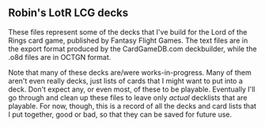 ## Robin's LotR LCG decks

These files represent some of the decks that I've build for the Lord of the
Rings card game, published by Fantasy Flight Games. The text files are in the
export format produced by the CardGameDB.com deckbuilder, while the .o8d files
are in OCTGN format.

Note that many of these decks are/were works-in-progress. Many of them aren't
even really decks, just lists of cards that I might want to put into a deck.
Don't expect any, or even most, of these to be playable. Eventually I'll go
through and clean up these files to leave only *actual* decklists that are
playable. For now, though, this is a record of all the decks and card lists
that I put together, good or bad, so that they can be saved for future use.
